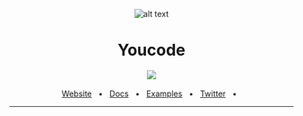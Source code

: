 <center>
<center>

![alt text](https://youcode.ma/images/logo.png)

<div align="center">
  <h1>Youcode</h1>
  <a href="https://github.com/prisma/prisma/blob/main/LICENSE"><img src="https://img.shields.io/badge/license-Apache%202-blue" /></a>
  <br />
  <br />
  <a href="https://youcode.ma//">Website</a>
  <span>&nbsp;&nbsp;•&nbsp;&nbsp;</span>
  <a href="https://www.prisma.io/docs/">Docs</a>
  <span>&nbsp;&nbsp;•&nbsp;&nbsp;</span>
  <a href="https://github.com/prisma/prisma-examples/">Examples</a>
  <span>&nbsp;&nbsp;•&nbsp;&nbsp;</span>
  <a href="https://twitter.com/YouCode18">Twitter</a>
  <span>&nbsp;&nbsp;•&nbsp;&nbsp;</span>
  <br />
  <hr />
</div>

